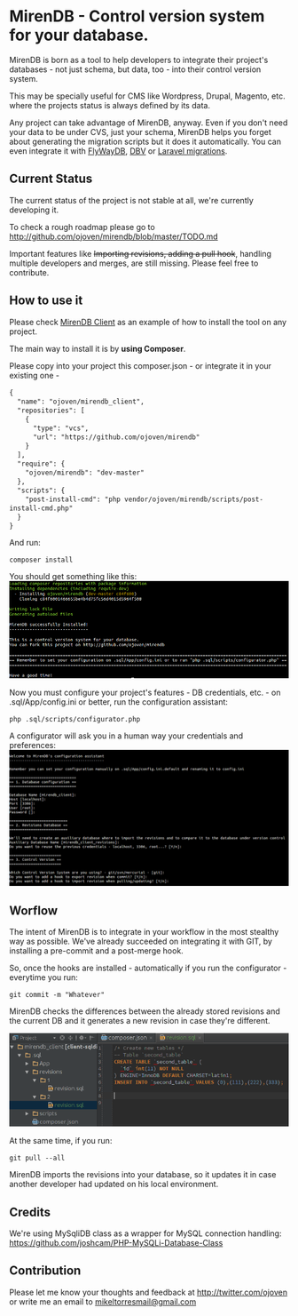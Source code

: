 MirenDB - Control version system for your database.
============================

MirenDB is born as a tool to help developers to integrate their project's databases - not just schema, but data, too - into their control version system.

This may be specially useful for CMS like Wordpress, Drupal, Magento, etc. where the projects status is always defined by its data.

Any project can take advantage of MirenDB, anyway. Even if you don't need your data to be under CVS, just your schema, MirenDB helps you forget about generating
the migration scripts but it does it automatically. You can even integrate it with [FlyWayDB](http://flywaydb.org), [DBV](https://github.com/victorstanciu/dbv) or [Laravel migrations](http://laravel.com/).

Current Status
----------------
The current status of the project is not stable at all, we're currently developing it.

To check a rough roadmap please go to http://github.com/ojoven/mirendb/blob/master/TODO.md

Important features like ~~Importing revisions, adding a pull hook~~, handling multiple developers and merges, are still missing. Please feel free to contribute.

How to use it
----------------
Please check [MirenDB Client](http://github.com/ojoven/mirendb_client) as an example of how to install the tool on any project.

The main way to install it is by **using Composer**.

Please copy into your project this composer.json - or integrate it in your existing one -

    {
      "name": "ojoven/mirendb_client",
      "repositories": [
        {
          "type": "vcs",
          "url": "https://github.com/ojoven/mirendb"
        }
      ],
      "require": {
        "ojoven/mirendb": "dev-master"
      },
      "scripts": {
        "post-install-cmd": "php vendor/ojoven/mirendb/scripts/post-install-cmd.php"
      }
    }

And run:

    composer install

You should get something like this:
![Composer](https://github.com/ojoven/mirendb/blob/master/App/Project/composer.png "Composer")

Now you must configure your project's features - DB credentials, etc. - on .sql/App/config.ini or better, run the configuration assistant:

    php .sql/scripts/configurator.php

A configurator will ask you in a human way your credentials and preferences:
![MirenDB Configurator](https://github.com/ojoven/mirendb/blob/master/App/Project/configurator.png "MirenDB Configurator")


Worflow
----------------
The intent of MirenDB is to integrate in your workflow in the most stealthy way as possible. We've already succeeded on integrating
it with GIT, by installing a pre-commit and a post-merge hook.

So, once the hooks are installed - automatically if you run the configurator - everytime you run:

    git commit -m "Whatever"

MirenDB checks the differences between the already stored revisions and the current DB and it generates a new revision in case they're different.

![MirenDB revision](https://github.com/ojoven/mirendb/blob/master/App/Project/revision.png "MirenDB revision")

At the same time, if you run:

    git pull --all

MirenDB imports the revisions into your database, so it updates it in case another developer had updated on his local environment.

Credits
----------------
We're using MySqliDB class as a wrapper for MySQL connection handling: https://github.com/joshcam/PHP-MySQLi-Database-Class

Contribution
----------------
Please let me know your thoughts and feedback at http://twitter.com/ojoven or write me an email to mikeltorresmail@gmail.com